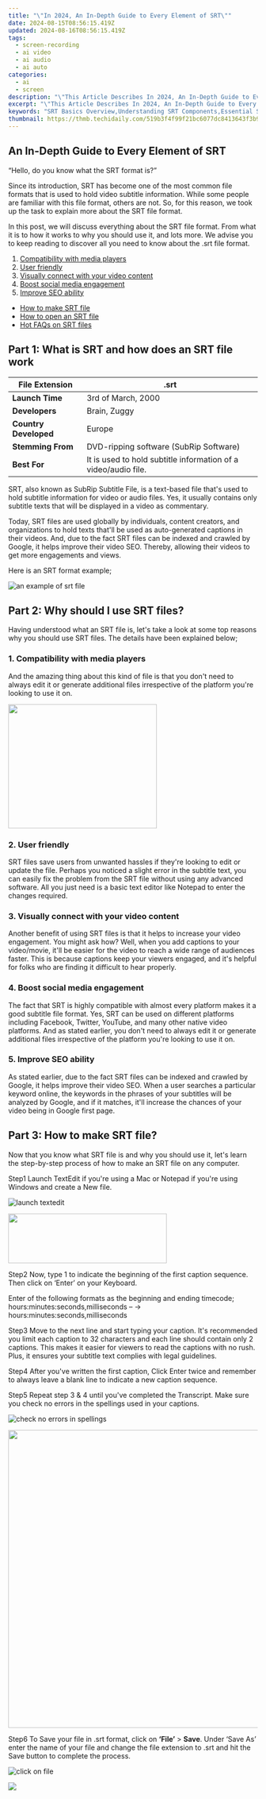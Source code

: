 ```yaml
---
title: "\"In 2024, An In-Depth Guide to Every Element of SRT\""
date: 2024-08-15T08:56:15.419Z
updated: 2024-08-16T08:56:15.419Z
tags: 
  - screen-recording
  - ai video
  - ai audio
  - ai auto
categories: 
  - ai
  - screen
description: "\"This Article Describes In 2024, An In-Depth Guide to Every Element of SRT\""
excerpt: "\"This Article Describes In 2024, An In-Depth Guide to Every Element of SRT\""
keywords: "SRT Basics Overview,Understanding SRT Components,Essential SRT Elements Guide,SRT Breakdown Explained,Mastering Each SRT Aspect,SRT Fundamentals Insight,Complete SRT Elements List"
thumbnail: https://thmb.techidaily.com/519b3f4f99f21bc6077dc8413643f3b96c2bf221ab645eab192a9d9f6936accf.jpg
---
```


## An In-Depth Guide to Every Element of SRT

“Hello, do you know what the SRT format is?”

Since its introduction, SRT has become one of the most common file formats that is used to hold video subtitle information. While some people are familiar with this file format, others are not. So, for this reason, we took up the task to explain more about the SRT file format.

In this post, we will discuss everything about the SRT file format. From what it is to how it works to why you should use it, and lots more. We advise you to keep reading to discover all you need to know about the .srt file format.

1. [Compatibility with media players](#part2-1)
2. [User friendly](#part2-2)
3. [Visually connect with your video content](#part2-3)
4. [Boost social media engagement](#part2-4)
5. [Improve SEO ability](#part2-5)

* [How to make SRT file](#part3)
* [How to open an SRT file](#part4)
* [Hot FAQs on SRT files](#part5)

## Part 1: What is SRT and how does an SRT file work

| **File Extension**    | .srt                                                           |
| --------------------- | -------------------------------------------------------------- |
| **Launch Time**       | 3rd of March, 2000                                             |
| **Developers**        | Brain, Zuggy                                                   |
| **Country Developed** | Europe                                                         |
| **Stemming From**     | DVD-ripping software (SubRip Software)                         |
| **Best For**          | It is used to hold subtitle information of a video/audio file. |

SRT, also known as SubRip Subtitle File, is a text-based file that's used to hold subtitle information for video or audio files. Yes, it usually contains only subtitle texts that will be displayed in a video as commentary.

Today, SRT files are used globally by individuals, content creators, and organizations to hold texts that'll be used as auto-generated captions in their videos. And, due to the fact SRT files can be indexed and crawled by Google, it helps improve their video SEO. Thereby, allowing their videos to get more engagements and views.

Here is an SRT format example;

![an example of srt file](https://images.wondershare.com/filmora/article-images/2022/07/an-example-of-srt-file.jpg)

## Part 2: Why should I use SRT files?

Having understood what an SRT file is, let's take a look at some top reasons why you should use SRT files. The details have been explained below;

### 1\. Compatibility with media players

And the amazing thing about this kind of file is that you don't need to always edit it or generate additional files irrespective of the platform you're looking to use it on.

<!-- affiliate ads begin -->
<a href="https://caperobbin.sjv.io/c/5597632/2006118/18460" target="_top" id="2006118"><img src="//a.impactradius-go.com/display-ad/18460-2006118" border="0" alt="" width="300" height="250"/></a><img height="0" width="0" src="https://imp.pxf.io/i/5597632/2006118/18460" style="position:absolute;visibility:hidden;" border="0" />
<!-- affiliate ads end -->
### 2\. User friendly

SRT files save users from unwanted hassles if they're looking to edit or update the file. Perhaps you noticed a slight error in the subtitle text, you can easily fix the problem from the SRT file without using any advanced software. All you just need is a basic text editor like Notepad to enter the changes required.

### 3\. Visually connect with your video content

Another benefit of using SRT files is that it helps to increase your video engagement. You might ask how? Well, when you add captions to your video/movie, it'll be easier for the video to reach a wide range of audiences faster. This is because captions keep your viewers engaged, and it's helpful for folks who are finding it difficult to hear properly.

### 4\. Boost social media engagement

The fact that SRT is highly compatible with almost every platform makes it a good subtitle file format. Yes, SRT can be used on different platforms including Facebook, Twitter, YouTube, and many other native video platforms. And as stated earlier, you don't need to always edit it or generate additional files irrespective of the platform you're looking to use it on.

### 5\. Improve SEO ability

As stated earlier, due to the fact SRT files can be indexed and crawled by Google, it helps improve their video SEO. When a user searches a particular keyword online, the keywords in the phrases of your subtitles will be analyzed by Google, and if it matches, it'll increase the chances of your video being in Google first page.

## Part 3: How to make SRT file?

Now that you know what SRT file is and why you should use it, let's learn the step-by-step process of how to make an SRT file on any computer.

Step1 Launch TextEdit if you're using a Mac or Notepad if you're using Windows and create a New file.

![launch textedit](https://images.wondershare.com/filmora/article-images/2022/07/everything-you-should-know-about-srt-1.jpg)
<!-- affiliate ads begin -->
<a href="https://proteahair.pxf.io/c/5597632/1983634/23621" target="_top" id="1983634"><img src="//a.impactradius-go.com/display-ad/23621-1983634" border="0" alt="" width="320" height="100"/></a><img height="0" width="0" src="https://imp.pxf.io/i/5597632/1983634/23621" style="position:absolute;visibility:hidden;" border="0" />
<!-- affiliate ads end -->

Step2 Now, type 1 to indicate the beginning of the first caption sequence. Then click on ‘Enter’ on your Keyboard.

Enter of the following formats as the beginning and ending timecode; hours:minutes:seconds,milliseconds – -> hours:minutes:seconds,milliseconds

Step3 Move to the next line and start typing your caption. It's recommended you limit each caption to 32 characters and each line should contain only 2 captions. This makes it easier for viewers to read the captions with no rush. Plus, it ensures your subtitle text complies with legal guidelines.

Step4 After you've written the first caption, Click Enter twice and remember to always leave a blank line to indicate a new caption sequence.

Step5 Repeat step 3 & 4 until you've completed the Transcript. Make sure you check no errors in the spellings used in your captions.

![check no errors in spellings](https://images.wondershare.com/filmora/article-images/2022/07/how-to-make-srt-file-1.jpg)
<!-- affiliate ads begin -->
<a href="https://appsumo.8odi.net/c/5597632/2082526/7443" target="_top" id="2082526"><img src="//a.impactradius-go.com/display-ad/7443-2082526" border="0" alt="" width="1200" height="600"/></a><img height="0" width="0" src="https://appsumo.8odi.net/i/5597632/2082526/7443" style="position:absolute;visibility:hidden;" border="0" />
<!-- affiliate ads end -->

Step6 To Save your file in .srt format, click on **‘File’** \> **Save**. Under ‘Save As’ enter the name of your file and change the file extension to .srt and hit the Save button to complete the process.

![click on file](https://images.wondershare.com/filmora/article-images/2022/07/how-to-make-srt-file-2.jpg)

![](https://images.wondershare.com/assets/images-common/icon-note.png)
<!-- affiliate ads begin -->
<span id="1793213">
					<video width="1080" height="1620" style="cursor:pointer"
           poster="//a.impactradius-go.com/display-clicktoplayimage/1793213.jpeg"
           onclick="if(!this.playClicked){this.play();this.setAttribute('controls',true);this.playClicked=true;}">
	   <source src="//a.impactradius-go.com/display-ad/19135-1793213">
	   <img src="//a.impactradius-go.com/display-clicktoplayimage/1793213.jpeg" style="border: none; height: 100%; width: 100%; object-fit: contain">
	</video>
	<div style="width:1080px;text-align:center"><a href="javascript:window.open(decodeURIComponent('https%3A%2F%2Ftinyland.pxf.io%2Fc%2F5597632%2F1793213%2F19135'), '_blank');void(0);">Click here</a></div>
</span>
<img height="0" width="0" src="https://imp.pxf.io/i/5597632/1793213/19135" style="position:absolute;visibility:hidden;" border="0" />
<!-- affiliate ads end -->

**Note:** if you're on Mac, make sure you Uncheck the ‘Hide Extension’ and If no extension is provided, use “.txt” checkboxes.

You've successfully created an SRT file. It's as simple as that!

<!-- affiliate ads begin -->
<a href="https://versadesk.pxf.io/c/5597632/1892107/21290" target="_top" id="1892107"><img src="//a.impactradius-go.com/display-ad/21290-1892107" border="0" alt="" width="1200" height="628"/></a><img height="0" width="0" src="https://imp.pxf.io/i/5597632/1892107/21290" style="position:absolute;visibility:hidden;" border="0" />
<!-- affiliate ads end -->
## Part 4: How to open an SRT file?

If you've read the stepwise guide to create SRT file above, it should be clear to you by now that SRT files are simple text files and can be opened and edited on text editors like Notepad, TextEdit, etc. However, if you want to open and edit SRT file with your video file, you need advanced software like [Filmora](https://tools.techidaily.com/wondershare/filmora/download/).

[Filmora](https://tools.techidaily.com/wondershare/filmora/download/) is a powerful but simple-to-use software that can always come in handy for your SRT file editing with videos. The tool supports lots of efficient features that can be employed for opening SRT files with videos, and it makes it easy to edit. Another amazing thing about this software is that it supports over 20 languages, making it easy for you to fit your .srt files in different languages without compromising its quality.

Check out the stepwise guide outlined below to open and edit SRT using [Filmora](https://tools.techidaily.com/wondershare/filmora/download/) software;

[Free Download](https://tools.techidaily.com/wondershare/filmora/download/) For Win 7 or later(64-bit)

[Free Download](https://tools.techidaily.com/wondershare/filmora/download/) For macOS 10.14 or later

Step1 Start the installed Filmora program on your PC and import the SRT file to the software interface either by using the ‘Import’ option or just drag-n-drop it.

![start the installed filmora program](https://images.wondershare.com/filmora/article-images/2022/07/open-and-edit-srt-file-with-filmora-1.jpg)
<!-- affiliate ads begin -->
<a href="https://order.glarysoft.com/order/checkout.php?PRODS=4535075&QTY=1&AFFILIATE=108875&CART=1"><img src="https://secure.avangate.com/images/merchant/6734fa703f6633ab896eecbdfad8953a/products/GU-500_672.png" border="0">Glary Utilities PRO -  Premium all-in-one utility to clean, speed up, maintain and protect your PC</a>
<!-- affiliate ads end -->

Step2 Move the uploaded SRT file to the Timeline and right-click on it. Then choose ‘Advanced Edit’ from The pop-up.

![choose advanced edit](https://images.wondershare.com/filmora/article-images/2022/07/open-and-edit-srt-file-with-filmora-2.jpg)

Step3 Now take advantage of the Filmora software advanced editing to edit the SRT file.

![use filmora to edit srt file](https://images.wondershare.com/filmora/article-images/2022/07/open-and-edit-srt-file-with-filmora-3.jpg)

Step4 Once you're done with editing the SRT file, move the cursor to the timeline and right-click on the ‘SRT’ > select ‘Export Subtitle File’ from the pop-up list that appears to upload the edited SRT file to your PC storage.

![select subtitle file](https://images.wondershare.com/filmora/article-images/2022/07/open-and-edit-srt-file-with-filmora-4.jpg)

## Part 5: Hot FAQs on SRT files

### 1\. Which Is Better, SRT or VTT?

SRT and VTT are quite similar. However, VTT has more editing options compared to SRT making it easier to play on most video players. Plus, it contains metadata and other advanced options compared to SRT. The only notable downside about VTT, when compared to SRT, is that it can't be played on social media platforms.

<!-- affiliate ads begin -->
<a href="https://mushroom-supplies.sjv.io/c/5597632/1692242/18134" target="_top" id="1692242"><img src="//a.impactradius-go.com/display-ad/18134-1692242" border="0" alt="" width="834" height="592"/></a><img height="0" width="0" src="https://imp.pxf.io/i/5597632/1692242/18134" style="position:absolute;visibility:hidden;" border="0" />
<!-- affiliate ads end -->
### 2\. Are SRT files closed captions?

Yes, SRT files are raw closed caption files.

<!-- affiliate ads begin -->
<a href="https://versadesk.pxf.io/c/5597632/1892108/21290" target="_top" id="1892108"><img src="//a.impactradius-go.com/display-ad/21290-1892108" border="0" alt="" width="1080" height="1080"/></a><img height="0" width="0" src="https://imp.pxf.io/i/5597632/1892108/21290" style="position:absolute;visibility:hidden;" border="0" />
<!-- affiliate ads end -->
### 3\. How do I use SRT files for YouTube?

The process of adding SRT to your YouTube video is pretty straightforward. Just do the following;

1. Sign in to your YouTube channel and locate the ‘YouTube Creator Studio’. Then select ‘Subtitles’ on the right menu.

![select subtitles](https://images.wondershare.com/filmora/article-images/2022/07/how-to-use-srt-file-on-youtube-1.jpg)
<!-- affiliate ads begin -->
<a href="https://shop.emeditor.com/order/checkout.php?PRODS=4610657&QTY=1&AFFILIATE=108875&CART=1"><img src="https://www.emeditor.com/wp-content/uploads/2024/06/emeditor_chat_ai.png" border="0">
EmEditor is a fast, lightweight, yet extensible, easy-to-use text editor, code editor, CSV editor, and large file viewer for Windows. Both native 64-bit and 32-bit builds are available, and moreover, the 64-bit includes separate builds for SSE2 (128-bit), AVX-2 (256-bit), and AVX-512 (512-bit) instruction sets. New versions support AI-assisted writing.</a>
<!-- affiliate ads end -->

1. Select the Video that you want to add SRT to. Then click ‘Add Language’ and select the language you wrote your Subtitle.

![click add language](https://images.wondershare.com/filmora/article-images/2022/07/how-to-use-srt-file-on-youtube-2.jpg)
<!-- affiliate ads begin -->
<a href="https://shop.manycam.com/order/checkout.php?PRODS=17727588&QTY=1&AFFILIATE=108875&CART=1"><img src="https://secure.avangate.com/images/merchant/8230bea7d54bcdf99cdfe85cb07313d5/mcaffbanner600x500.png" border="0"></a>
<a href="https://shop.manycam.com/order/checkout.php?PRODS=17727588&QTY=1&AFFILIATE=108875&CART=1"><img src="https://secure.avangate.com/images/merchant/8230bea7d54bcdf99cdfe85cb07313d5/Affiliates_300x250px_valentinesday.png" border="0"></a>
<!-- affiliate ads end -->

1. Click Add under the Subtitle section and upload your SRT file through the pop-up that appears on your screen.

Once you've successfully uploaded the SRT file, your video should be ready to be published with Subtitle.

<!-- affiliate ads begin -->
<a href="https://secure.2checkout.com/order/checkout.php?PRODS=174416&QTY=1&AFFILIATE=108875&CART=1"><img src="https://www.easygifanimator.net/images/gif-animator.png" border="0">Easy GIF Animator is a powerful animated GIF editor and the top tool for creating animated pictures, banners, buttons and GIF videos. You get extensive animation editing features, animation effects, unmatched image quality and optimization for the web. No other GIF animation software matches our features and ease of use, that's why Easy GIF Animator is so popular.</a>
<!-- affiliate ads end -->
## Conclusion

If you've read this article, I'm sure you gathered more knowledge about SRT. As you can see, SRT is a good file format to hold your video subtitle, and this is because of its high compatibility across different platforms. Plus, it helps to improve video SEO and do lots more good videos to help it rank well on Google.

That being said, if you plan on using SRT for your videos you can employ the simple steps to create an SRT file explained on this page, then use a trustworthy tool like [Wondershare Filmora](https://tools.techidaily.com/wondershare/filmora/download/) to add it to your videos without complications.

Part 1: What is SRT and how does an SRT file work

| **File Extension**    | .srt                                                           |
| --------------------- | -------------------------------------------------------------- |
| **Launch Time**       | 3rd of March, 2000                                             |
| **Developers**        | Brain, Zuggy                                                   |
| **Country Developed** | Europe                                                         |
| **Stemming From**     | DVD-ripping software (SubRip Software)                         |
| **Best For**          | It is used to hold subtitle information of a video/audio file. |

SRT, also known as SubRip Subtitle File, is a text-based file that's used to hold subtitle information for video or audio files. Yes, it usually contains only subtitle texts that will be displayed in a video as commentary.

Today, SRT files are used globally by individuals, content creators, and organizations to hold texts that'll be used as auto-generated captions in their videos. And, due to the fact SRT files can be indexed and crawled by Google, it helps improve their video SEO. Thereby, allowing their videos to get more engagements and views.

Here is an SRT format example;

![an example of srt file](https://images.wondershare.com/filmora/article-images/2022/07/an-example-of-srt-file.jpg)
<!-- affiliate ads begin -->
<a href="https://order.glarysoft.com/order/checkout.php?PRODS=35504869&QTY=1&AFFILIATE=108875&CART=1"><img src="https://secure.avangate.com/images/merchant/6734fa703f6633ab896eecbdfad8953a/products/1_FR-200-1.png" border="0">Glarysoft File Recovery Pro Annually -  Helps to recover your lost file/data, even permanently deleted data. 
</a>
<!-- affiliate ads end -->

<!-- affiliate ads begin -->
<a href="https://store.iobit.com/order/checkout.php?PRODS=4596923&QTY=1&AFFILIATE=108875&CART=1"><img src="https://secure.avangate.com/images/merchant/184260348236f9554fe9375772ff966e/ascscan_468X60.png" border="0"></a>
<!-- affiliate ads end -->
## Part 2: Why should I use SRT files?

Having understood what an SRT file is, let's take a look at some top reasons why you should use SRT files. The details have been explained below;

### 1\. Compatibility with media players

And the amazing thing about this kind of file is that you don't need to always edit it or generate additional files irrespective of the platform you're looking to use it on.

### 2\. User friendly

SRT files save users from unwanted hassles if they're looking to edit or update the file. Perhaps you noticed a slight error in the subtitle text, you can easily fix the problem from the SRT file without using any advanced software. All you just need is a basic text editor like Notepad to enter the changes required.

### 3\. Visually connect with your video content

Another benefit of using SRT files is that it helps to increase your video engagement. You might ask how? Well, when you add captions to your video/movie, it'll be easier for the video to reach a wide range of audiences faster. This is because captions keep your viewers engaged, and it's helpful for folks who are finding it difficult to hear properly.

<!-- affiliate ads begin -->
<a href="https://coinrule.sjv.io/c/5597632/1958374/18409" target="_top" id="1958374"><img src="//a.impactradius-go.com/display-ad/18409-1958374" border="0" alt="" width="300" height="300"/></a><img height="0" width="0" src="https://imp.pxf.io/i/5597632/1958374/18409" style="position:absolute;visibility:hidden;" border="0" />
<!-- affiliate ads end -->
### 4\. Boost social media engagement

The fact that SRT is highly compatible with almost every platform makes it a good subtitle file format. Yes, SRT can be used on different platforms including Facebook, Twitter, YouTube, and many other native video platforms. And as stated earlier, you don't need to always edit it or generate additional files irrespective of the platform you're looking to use it on.

### 5\. Improve SEO ability

As stated earlier, due to the fact SRT files can be indexed and crawled by Google, it helps improve their video SEO. When a user searches a particular keyword online, the keywords in the phrases of your subtitles will be analyzed by Google, and if it matches, it'll increase the chances of your video being in Google first page.

<!-- affiliate ads begin -->
<a href="https://shop.copernic.com/order/checkout.php?PRODS=41033095&QTY=1&AFFILIATE=108875&CART=1"><img src="https://secure.2checkout.com/images/merchant/8d30aa96e72440759f74bd2306c1fa3d/Copernic-2023-Affiliate-728x90-Advanced-3YR.png" border="0"></a>
<!-- affiliate ads end -->
## Part 3: How to make SRT file?

Now that you know what SRT file is and why you should use it, let's learn the step-by-step process of how to make an SRT file on any computer.

Step1 Launch TextEdit if you're using a Mac or Notepad if you're using Windows and create a New file.

![launch textedit](https://images.wondershare.com/filmora/article-images/2022/07/everything-you-should-know-about-srt-1.jpg)

Step2 Now, type 1 to indicate the beginning of the first caption sequence. Then click on ‘Enter’ on your Keyboard.

Enter of the following formats as the beginning and ending timecode; hours:minutes:seconds,milliseconds – -> hours:minutes:seconds,milliseconds

Step3 Move to the next line and start typing your caption. It's recommended you limit each caption to 32 characters and each line should contain only 2 captions. This makes it easier for viewers to read the captions with no rush. Plus, it ensures your subtitle text complies with legal guidelines.

Step4 After you've written the first caption, Click Enter twice and remember to always leave a blank line to indicate a new caption sequence.

Step5 Repeat step 3 & 4 until you've completed the Transcript. Make sure you check no errors in the spellings used in your captions.

![check no errors in spellings](https://images.wondershare.com/filmora/article-images/2022/07/how-to-make-srt-file-1.jpg)

Step6 To Save your file in .srt format, click on **‘File’** \> **Save**. Under ‘Save As’ enter the name of your file and change the file extension to .srt and hit the Save button to complete the process.

![click on file](https://images.wondershare.com/filmora/article-images/2022/07/how-to-make-srt-file-2.jpg)
<!-- affiliate ads begin -->
<a href="https://secure.2checkout.com/order/checkout.php?PRODS=4531356&QTY=1&AFFILIATE=108875&CART=1"><img src="https://secure.avangate.com/images/merchant/8fdd149fcaa7058caccc9c4ad5b0d89a/products/tss-box.JPG" border="0">The Tube Sites Submitter is a fast and efficient tool for anyone who needs to upload videos quickly, easily and automatically to hundreds of tube sites in mere minutes . </a>
<!-- affiliate ads end -->

![](https://images.wondershare.com/assets/images-common/icon-note.png)
<!-- affiliate ads begin -->
<a href="https://otszone.ots7.com/order/checkout.php?PRODS=4713324&QTY=1&AFFILIATE=108875&CART=1"><img src="https://green.ots7.com/screenshots/OtsAV/OtsAVTV1.90-300x188.jpg" border="0">OtsAV TV Webcaster</a>
<!-- affiliate ads end -->

**Note:** if you're on Mac, make sure you Uncheck the ‘Hide Extension’ and If no extension is provided, use “.txt” checkboxes.

You've successfully created an SRT file. It's as simple as that!

## Part 4: How to open an SRT file?

If you've read the stepwise guide to create SRT file above, it should be clear to you by now that SRT files are simple text files and can be opened and edited on text editors like Notepad, TextEdit, etc. However, if you want to open and edit SRT file with your video file, you need advanced software like [Filmora](https://tools.techidaily.com/wondershare/filmora/download/).

[Filmora](https://tools.techidaily.com/wondershare/filmora/download/) is a powerful but simple-to-use software that can always come in handy for your SRT file editing with videos. The tool supports lots of efficient features that can be employed for opening SRT files with videos, and it makes it easy to edit. Another amazing thing about this software is that it supports over 20 languages, making it easy for you to fit your .srt files in different languages without compromising its quality.

Check out the stepwise guide outlined below to open and edit SRT using [Filmora](https://tools.techidaily.com/wondershare/filmora/download/) software;

[Free Download](https://tools.techidaily.com/wondershare/filmora/download/) For Win 7 or later(64-bit)

[Free Download](https://tools.techidaily.com/wondershare/filmora/download/) For macOS 10.14 or later

Step1 Start the installed Filmora program on your PC and import the SRT file to the software interface either by using the ‘Import’ option or just drag-n-drop it.

![start the installed filmora program](https://images.wondershare.com/filmora/article-images/2022/07/open-and-edit-srt-file-with-filmora-1.jpg)

Step2 Move the uploaded SRT file to the Timeline and right-click on it. Then choose ‘Advanced Edit’ from The pop-up.

![choose advanced edit](https://images.wondershare.com/filmora/article-images/2022/07/open-and-edit-srt-file-with-filmora-2.jpg)
<!-- affiliate ads begin -->
<a href="https://bluettieu.pxf.io/c/5597632/2042323/17091" target="_top" id="2042323"><img src="//a.impactradius-go.com/display-ad/17091-2042323" border="0" alt="BLUETTI NEW LAUNCH AC180T" width="3840" height="1600"/></a><img height="0" width="0" src="https://imp.pxf.io/i/5597632/2042323/17091" style="position:absolute;visibility:hidden;" border="0" />
<!-- affiliate ads end -->

Step3 Now take advantage of the Filmora software advanced editing to edit the SRT file.

![use filmora to edit srt file](https://images.wondershare.com/filmora/article-images/2022/07/open-and-edit-srt-file-with-filmora-3.jpg)
<!-- affiliate ads begin -->
<a href="https://store.nero.com/order/checkout.php?PRODS=22889392&QTY=1&AFFILIATE=108875&CART=1"><img src="http://webstatic.nero.com/nero2015-com-wAssets/img/affiliate/media/banner728-90eng.jpg" border="0"></a>
<!-- affiliate ads end -->

Step4 Once you're done with editing the SRT file, move the cursor to the timeline and right-click on the ‘SRT’ > select ‘Export Subtitle File’ from the pop-up list that appears to upload the edited SRT file to your PC storage.

![select subtitle file](https://images.wondershare.com/filmora/article-images/2022/07/open-and-edit-srt-file-with-filmora-4.jpg)
<!-- affiliate ads begin -->
<a href="https://ephamedtechinc.pxf.io/c/5597632/2097466/26400?prodsku=B700" target="_top" id="2097466"><img src="//a.impactradius-go.com/display-ad/26400-2097466" border="0" alt="" width="2048" height="1024"/></a><img height="0" width="0" src="https://imp.pxf.io/i/5597632/2097466/26400" style="position:absolute;visibility:hidden;" border="0" />
<!-- affiliate ads end -->

## Part 5: Hot FAQs on SRT files

### 1\. Which Is Better, SRT or VTT?

SRT and VTT are quite similar. However, VTT has more editing options compared to SRT making it easier to play on most video players. Plus, it contains metadata and other advanced options compared to SRT. The only notable downside about VTT, when compared to SRT, is that it can't be played on social media platforms.

### 2\. Are SRT files closed captions?

Yes, SRT files are raw closed caption files.

<!-- affiliate ads begin -->
<a href="https://secure.2checkout.com/order/checkout.php?PRODS=30901369&QTY=1&AFFILIATE=108875&CART=1"> <img src="https://secure.avangate.com/images/merchant/ce9a6fb2becc2d235e62b125e9260102/products/1_copy_vMixCallScreenshot1-large.jpg" border="0"> vMix 4K - Software based live production. vMix 4K includes everything in vMix HD plus 4K support, PTZ control, External/Fullscreen output, 4 Virtual Outputs, 1 Replay, 4 vMix Call, and 2 Recorders. 
This bundle includes Studio 200 for vMix from Virtualsetworks, HTTP Matrix 1.0 automation scheduler, and 4 introductory training videos from the Udemy vMix Basic to Amazing course. </a>
<!-- affiliate ads end -->
### 3\. How do I use SRT files for YouTube?

The process of adding SRT to your YouTube video is pretty straightforward. Just do the following;

1. Sign in to your YouTube channel and locate the ‘YouTube Creator Studio’. Then select ‘Subtitles’ on the right menu.

![select subtitles](https://images.wondershare.com/filmora/article-images/2022/07/how-to-use-srt-file-on-youtube-1.jpg)

1. Select the Video that you want to add SRT to. Then click ‘Add Language’ and select the language you wrote your Subtitle.

![click add language](https://images.wondershare.com/filmora/article-images/2022/07/how-to-use-srt-file-on-youtube-2.jpg)

1. Click Add under the Subtitle section and upload your SRT file through the pop-up that appears on your screen.

Once you've successfully uploaded the SRT file, your video should be ready to be published with Subtitle.

<!-- affiliate ads begin -->
<a href="https://ukaidot.sjv.io/c/5597632/1793233/19578" target="_top" id="1793233"><img src="//a.impactradius-go.com/display-ad/19578-1793233" border="0" alt="" width="1200" height="1200"/></a><img height="0" width="0" src="https://imp.pxf.io/i/5597632/1793233/19578" style="position:absolute;visibility:hidden;" border="0" />
<!-- affiliate ads end -->
## Conclusion

If you've read this article, I'm sure you gathered more knowledge about SRT. As you can see, SRT is a good file format to hold your video subtitle, and this is because of its high compatibility across different platforms. Plus, it helps to improve video SEO and do lots more good videos to help it rank well on Google.

That being said, if you plan on using SRT for your videos you can employ the simple steps to create an SRT file explained on this page, then use a trustworthy tool like [Wondershare Filmora](https://tools.techidaily.com/wondershare/filmora/download/) to add it to your videos without complications.

<ins class="adsbygoogle"
     style="display:block"
     data-ad-format="autorelaxed"
     data-ad-client="ca-pub-7571918770474297"
     data-ad-slot="1223367746"></ins>

<ins class="adsbygoogle"
     style="display:block"
     data-ad-format="autorelaxed"
     data-ad-client="ca-pub-7571918770474297"
     data-ad-slot="1223367746"></ins>



<ins class="adsbygoogle"
     style="display:block"
     data-ad-client="ca-pub-7571918770474297"
     data-ad-slot="8358498916"
     data-ad-format="auto"
     data-full-width-responsive="true"></ins>



